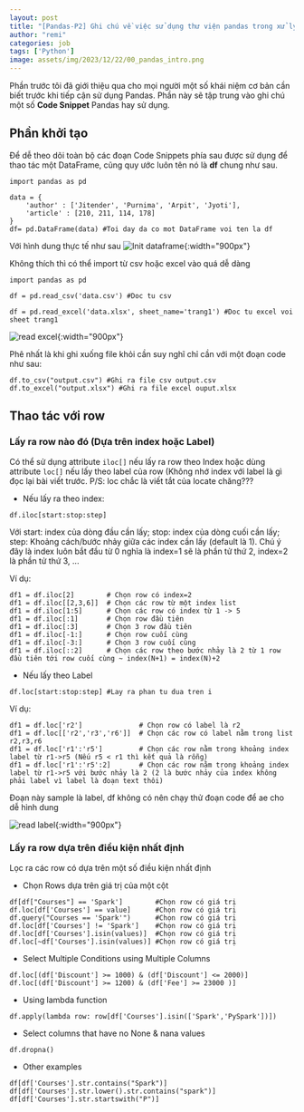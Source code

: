```yaml
---
layout: post
title: "[Pandas-P2] Ghi chú về việc sử dụng thư viện pandas trong xử lý file excel, csv,"
author: "remi"
categories: job
tags: ['Python']
image: assets/img/2023/12/22/00_pandas_intro.png
---
```


Phần trước tôi đã giới thiệu qua cho mọi người một số khái niệm cơ bản cần biết trước khi tiếp cận sử dụng Pandas. Phần này sẽ tập trung vào ghi chú một số **Code Snippet**  Pandas hay sử dụng.

## Phần khởi tạo
Để dễ theo dõi toàn bộ các đoạn Code Snippets phía sau được sử dụng để thao tác một DataFrame, cũng quy ước luôn tên nó là **df** chung như sau.

```
import pandas as pd
  
data = {
    'author' : ['Jitender', 'Purnima', 'Arpit', 'Jyoti'],
    'article' : [210, 211, 114, 178]
}
df= pd.DataFrame(data) #Toi day da co mot DataFrame voi ten la df
```

Với hình dung thực tế như sau
![Init dataframe]( {{site.url}}/assets/img/2023/12/22/01_pandas_init.png){:width="900px"}

Không thích thì có thể import từ csv hoặc excel vào quá dễ dàng
```
import pandas as pd

df = pd.read_csv('data.csv') #Doc tu csv

df = pd.read_excel('data.xlsx', sheet_name='trang1') #Doc tu excel voi sheet trang1
```
![read excel]( {{site.url}}/assets/img/2023/12/22/02_pandas_excel.png){:width="900px"}

Phê nhất là khi ghi xuống file khỏi cần suy nghĩ chỉ cần với một đoạn code như sau:
```
df.to_csv("output.csv") #Ghi ra file csv output.csv
df.to_excel("output.xlsx") #Ghi ra file excel ouput.xlsx
```
## Thao tác với row
### Lấy ra row nào đó (Dựa trên index hoặc Label)
Có thể sử dụng attribute `iloc[]` nếu lấy ra row theo Index hoặc dùng attribute `loc[]` nếu lấy theo label của row (Không nhớ index với label là gì đọc lại bài viết trước. P/S: loc chắc là viết tắt của locate chăng???

+ Nếu lấy ra theo index:

```
df.iloc[start:stop:step] 
```

Với start: index của dòng đầu cần lấy; stop: index của dòng cuối cần lấy; step: Khoảng cách/bước nhảy giữa các index cần lấy (default là 1). Chú ý đây là index luôn bắt đầu từ 0 nghĩa là index=1 sẽ là phần tử thứ 2, index=2 là phần tử thứ 3, ...

Ví dụ:
```
df1 = df.iloc[2]        # Chọn row có index=2
df1 = df.iloc[[2,3,6]]  # Chọn các row từ một index list
df1 = df.iloc[1:5]      # Chọn các row có index từ 1 -> 5
df1 = df.iloc[:1]       # Chọn row đầu tiên
df1 = df.iloc[:3]       # Chọn 3 row đầu tiên
df1 = df.iloc[-1:]      # Chọn row cuối cùng
df1 = df.iloc[-3:]      # Chọn 3 row cuối cùng
df1 = df.iloc[::2]      # Chọn các row theo bước nhảy là 2 từ 1 row đầu tiên tới row cuối cùng ~ index(N+1) = index(N)+2
```

+ Nếu lấy theo Label

```
df.loc[start:stop:step] #Lay ra phan tu dua tren i
```
Ví dụ:

```
df1 = df.loc['r2']              # Chọn row có label là r2
df1 = df.loc[['r2','r3','r6']]  # Chọn các row có label nằm trong list r2,r3,r6
df1 = df.loc['r1':'r5']         # Chọn các row nằm trong khoảng index label từ r1->r5 (Nếu r5 < r1 thì kết quả là rỗng)
df1 = df.loc['r1':'r5':2]       # Chọn các row nằm trong khoảng index label từ r1->r5 với bước nhảy là 2 (2 là bước nhảy của index không phải label vì label là đoạn text thôi)
```

Đoạn này sample là label, df không có nên chạy thử đoạn code để ae cho dễ hình dung

![read label]( {{site.url}}/assets/img/2023/12/22/03_pandas_label.png){:width="900px"}

### Lấy ra row dựa trên điều kiện nhất định

Lọc ra các row có dựa trên một số điều kiện nhất định

+ Chọn Rows dựa trên giá trị của một cột
```
df[df["Courses"] == 'Spark']        #Chọn row có giá trị 
df.loc[df['Courses'] == value]      #Chọn row có giá trị 
df.query("Courses == 'Spark'")      #Chọn row có giá trị 
df.loc[df['Courses'] != 'Spark']    #Chọn row có giá trị 
df.loc[df['Courses'].isin(values)]  #Chọn row có giá trị 
df.loc[~df['Courses'].isin(values)] #Chọn row có giá trị 
```

+ Select Multiple Conditions using Multiple Columns

```
df.loc[(df['Discount'] >= 1000) & (df['Discount'] <= 2000)]
df.loc[(df['Discount'] >= 1200) & (df['Fee'] >= 23000 )]
```

+ Using lambda function

```
df.apply(lambda row: row[df['Courses'].isin(['Spark','PySpark'])])
```

+ Select columns that have no None & nana values

```
df.dropna()
```

+ Other examples

```
df[df['Courses'].str.contains("Spark")]
df[df['Courses'].str.lower().str.contains("spark")]
df[df['Courses'].str.startswith("P")]
```